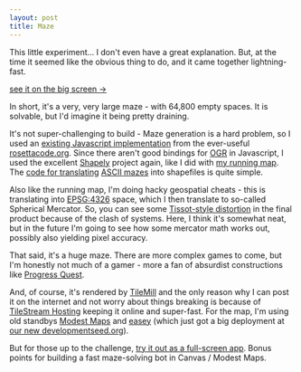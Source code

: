 ```yaml
---
layout: post
title: Maze
---
```


This little experiment... I don't even have a great explanation. But,
at the time it seemed like the obvious thing to do, and it came together
lightning-fast.

<div id='ts-embed-1315398764269-script'><script src='http://tiles.mapbox.com/tmcw/api/v1/embed.js?api=mm&amp;size%5B%5D=640&amp;size%5B%5D=400&amp;center%5B%5D=0&amp;center%5B%5D=0&amp;center%5B%5D=3&amp;layers%5B%5D=maze&amp;options%5B%5D=legend&amp;options%5B%5D=zoompan&amp;options%5B%5D=tooltips&amp;options%5B%5D=zoomwheel&amp;options%5B%5D=zoombox&amp;options%5B%5D=attribution&amp;el=ts-embed-1315398764269'></script></div>

<div class='link-block'>
  <a href='http://macwright.org/demo/maze/'>see it on the big screen →</a>
</div>

In short, it's a very, very large maze - with 64,800 empty spaces. It
is solvable, but I'd imagine it being pretty draining.

It's not super-challenging to build - Maze generation is a hard problem,
so I used an [existing Javascript implementation](http://ds.io/pA5yPH)
from the ever-useful [rosettacode.org](http://ds.io/qKngHS). Since there
aren't good bindings for [OGR](http://ds.io/opGktu) in Javascript, I used
the excellent [Shapely](http://gispython.org/shapely/docs/1.0/manual.html)
project again, like I did with
[my running map](http://macwright.org/2011/07/28/mapping-runs.html). The
[code for translating](https://github.com/tmcw/demo/blob/gh-pages/maze/generate.py)
[ASCII mazes](https://github.com/tmcw/demo/blob/gh-pages/maze/maze_complex.txt)
into shapefiles is quite simple.

Also like the running map, I'm doing hacky geospatial cheats - this is
translating into [EPSG:4326](http://spatialreference.org/ref/epsg/4326/)
space, which I then translate to so-called Spherical Mercator. So,
you can see some [Tissot-style distortion](http://en.wikipedia.org/wiki/Tissot's_Indicatrix)
in the final product because of the clash of systems. Here, I think it's
somewhat neat, but in the future I'm going to see how some mercator
math works out, possibly also yielding pixel accuracy.

That said, it's a huge maze. There are more complex games to come, but
I'm honestly not much of a gamer - more a fan of absurdist constructions
like [Progress Quest](http://en.wikipedia.org/wiki/Progress_Quest).

And, of course, it's rendered by [TileMill](http://tilemill.com) and
the only reason why I can post it on the internet and not worry about
things breaking is because of [TileStream Hosting](http://mapbox.com/#/tilestream)
keeping it online and super-fast. For the map, I'm using old standbys
[Modest Maps](http://github.com/stamen/modestmaps-js) and
[easey](https://github.com/mapbox/easey) (which just got a big deployment
at [our new developmentseed.org](http://developmentseed.org/)).

But for those up to the challenge,
[try it out as a full-screen app](http://macwright.org/demo/maze/). Bonus
points for building a fast maze-solving bot in Canvas / Modest Maps.
